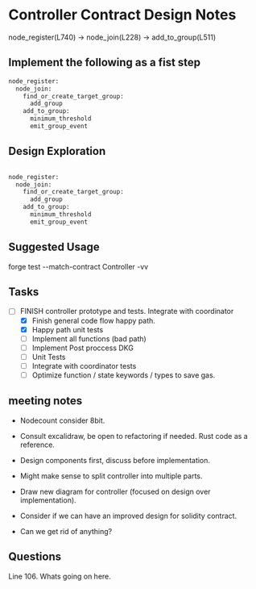 # Controller Contract Design Notes

node_register(L740) -> node_join(L228) -> add_to_group(L511)

## Implement the following as a fist step

``` bash
node_register:  
  node_join: 
    find_or_create_target_group:
      add_group
    add_to_group:
      minimum_threshold  
      emit_group_event
```

## Design Exploration

``` bash

node_register:  
  node_join: 
    find_or_create_target_group:
      add_group
    add_to_group:
      minimum_threshold  
      emit_group_event 

```


## Suggested Usage

 forge test --match-contract Controller -vv

## Tasks

- [ ] FINISH controller prototype and tests. Integrate with coordinator
  - [x] Finish general code flow happy path.
  - [x] Happy path unit tests
  - [ ] Implement all functions (bad path)
  - [ ] Implement Post proccess DKG
  - [ ] Unit Tests
  - [ ] Integrate with coordinator tests
  - [ ] Optimize function / state keywords / types to save gas.

## meeting notes

- Nodecount consider 8bit.
- Consult excalidraw, be open to refactoring if needed. Rust code as a reference.
- Design components first, discuss before implementation.
- Might make sense to split controller into multiple parts.

- Draw new diagram for controller (focused on design over implementation).
- Consider if we can have an improved design for solidity contract.
- Can we get rid of anything?

## Questions

Line 106. Whats going on here.